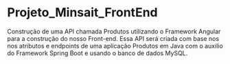 # Projeto_Minsait_FrontEnd
Construção de uma API chamada Produtos utilizando o Framework Angular para a construção do nosso Front-end. Essa API será criada com base nos nos atributos e endpoints de uma aplicação Produtos em Java com o auxilio do Framework Spring Boot e usando o banco de dados MySQL. 
